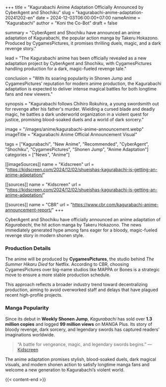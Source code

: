 +++
title = "Kagurabachi Anime Adaptation Officially Announced by CyberAgent and Shochiku"
slug = "kagurabachi-anime-adaptation-20241202-en"
date = 2024-12-03T06:00:00+07:00
nameAnime = "Kagurabachi"
author = "Koni the Co-Bot"
draft = false

summary = "CyberAgent and Shochiku have announced an anime adaptation of Kagurabachi, the popular action manga by Takeru Hokazono. Produced by CygamesPictures, it promises thrilling duels, magic, and a dark revenge story."

lead = "The Kagurabachi anime has been officially revealed as a new adaptation project by CyberAgent and Shochiku, with CygamesPictures handling production for a dark, magic-fueled revenge tale."

conclusion = "With its soaring popularity in Shonen Jump and CygamesPictures’ reputation for modern anime production, the Kagurabachi adaptation is expected to deliver intense magical battles for both longtime fans and new viewers."

synopsis = "Kagurabachi follows Chihiro Rokuhira, a young swordsmith out for revenge after his father's murder. Wielding a cursed blade and deadly magic, he battles a dark underworld organization in a violent quest for justice, promising blood-soaked duels and a world of dark sorcery."

image = "/images/anime/kagurabachi-anime-announcement.webp"
imageTitle = "Kagurabachi Anime Official Announcement Visual"

tags = ["Kagurabachi", "New Anime", "Recommended", "CyberAgent", "Shochiku", "CygamesPictures", "Shonen Jump", "Anime Adaptation"]
categories = ["News", "Anime"]

[[imageSources]]
name = "Kidscreen"
url = "https://kidscreen.com/2024/12/02/shueishas-kagurabachi-is-getting-an-anime-adaptation/"

[[sources]]
name = "Kidscreen"
url = "https://kidscreen.com/2024/12/02/shueishas-kagurabachi-is-getting-an-anime-adaptation/"

[[sources]]
name = "CBR"
url = "https://www.cbr.com/kagurabachi-anime-announcement-report/"
+++

CyberAgent and Shochiku have officially announced an anime adaptation of *Kagurabachi*, the hit action manga by Takeru Hokazono. The news immediately generated hype among fans eager for a bloody, magic-fueled revenge story in modern shonen style.

### Production Details
The anime will be produced by **CygamesPictures**, the studio behind *The Summer Hikaru Died* for Netflix. According to CBR, choosing CygamesPictures over big-name studios like MAPPA or Bones is a strategic move to ensure a more stable production schedule.

This approach reflects a broader industry trend toward decentralizing production, aiming to avoid overworked staff and delays that have plagued recent high-profile projects.

### Manga Popularity
Since its debut in **Weekly Shonen Jump**, *Kagurabachi* has sold over **1.3 million copies** and logged **99 million views** on MANGA Plus. Its story of bloody revenge, dark sorcery, and legendary swords has captured readers’ imaginations worldwide.

> “A battle for vengeance, magic, and legendary swords begins.” — [Kidscreen](https://kidscreen.com/2024/12/02/shueishas-kagurabachi-is-getting-an-anime-adaptation/)

The anime adaptation promises stylish, blood-soaked duels, dark magical visuals, and modern shonen action to satisfy longtime manga fans and welcome a new generation to Kagurabachi’s violent world.

{{< content-end >}}
